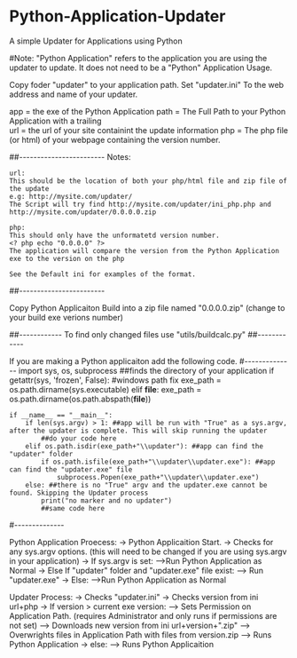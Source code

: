 # Python-Application-Updater
A simple Updater for Applications using Python

#Note: "Python Application" refers to the application you are using the updater to update. It does not need to be a "Python" Application
Usage.

Copy foder "updater" to your application path.
Set "updater.ini" To the web address and name of your updater.

app = the exe of the Python Application
path = The Full Path to your Python Application with a trailing \
url = the url of your site containint the update information
php = The php file (or html) of your webpage containing the version number.

##------------------------
	Notes:

	url:
	This should be the location of both your php/html file and zip file of the update
	e.g: http://mysite.com/updater/
	The Script will try find http://mysite.com/updater/ini_php.php and http://mysite.com/updater/0.0.0.0.zip

	php:
	This should only have the unformatetd version number.
	<? php echo "0.0.0.0" ?>
	The application will compare the version from the Python Application exe to the version on the php

	See the Default ini for examples of the format.
##------------------------

Copy Python Applicaiton Build into a zip file named "0.0.0.0.zip" (change to your build exe verions number) 

##------------
	To find only changed files use "utils/buildcalc.py"
##------------


If you are making a Python applicaiton add the following code.
#--------------
	import sys, os, subprocess
	##finds the directory of your application
	if getattr(sys, 'frozen', False): #windows path fix
		exe_path = os.path.dirname(sys.executable)
	elif __file__:
		exe_path = os.path.dirname(os.path.abspath(__file__))

	if __name__ == "__main__":
		if len(sys.argv) > 1: ##app will be run with "True" as a sys.argv, after the updater is complete. This will skip running the updater
			##do your code here
		elif os.path.isdir(exe_path+"\\updater"): ##app can find the "updater" folder
			if os.path.isfile(exe_path+"\\updater\\updater.exe"): ##app can find the "updater.exe" file
				subprocess.Popen(exe_path+"\\updater\\updater.exe")
		else: ##there is no "True" argv and the updater.exe cannot be found. Skipping the Updater process
			print("no marker and no updater")
			##same code here
#--------------	
	
Python Application Proecess:
-> Python Applicaition Start.
-> Checks for any sys.argv options. (this will need to be changed if you are using sys.argv in your application)
-> If sys.argv is set:
-->Run Python Application as Normal
-> Else If "updater" folder and "updater.exe" file exist:
--> Run "updater.exe"
-> Else:
-->Run Python Application as Normal

Updater Process:
-> Checks "updater.ini" 
-> Checks version from ini url+php
-> If version > current exe version:
--> Sets Permission on Application Path. (requires Administrator and only runs if permissions are not set)
--> Downloads new version from ini url+version+".zip"
--> Overwrights files in Application Path with files from version.zip
--> Runs Python Application
-> else:
--> Runs Python Applicaition

